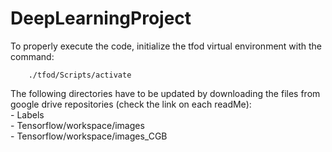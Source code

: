 # DeepLearningProject
To properly execute the code, initialize the tfod virtual environment with the command:

        ./tfod/Scripts/activate

The following directories have to be updated by downloading the files from google drive repositories (check the link on each readMe):  
        - Labels  
        - Tensorflow/workspace/images  
        - Tensorflow/workspace/images_CGB  
